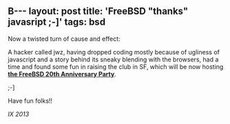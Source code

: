 B---
layout: post
title: 'FreeBSD "thanks" javasript ;-]'
tags: bsd
---

Now a twisted turn of cause and effect:

A hacker called jwz, having dropped coding mostly because of ugliness
of javascript and a story behind its sneaky blending with the
browsers, had a time and found some fun in raising the club in SF,
which will be now hosting [**the FreeBSD 20th Anniversary Party**][fbsd20y].

;-]

Have fun folks!!

<!--eoe-->
*IX 2013*

[fbsd20y]: http://rsvp.ixsystems.com/
